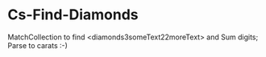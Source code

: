 # Cs-Find-Diamonds
MatchCollection to find &lt;diamonds3someText22moreText> and Sum digits; Parse to carats :-)
